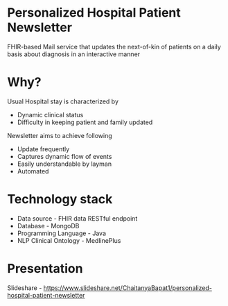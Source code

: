 # Personalized Hospital Patient Newsletter
FHIR-based Mail service that updates the next-of-kin of patients on a daily basis about diagnosis in an interactive manner

# Why?
Usual Hospital stay is characterized by
- Dynamic clinical status
- Difficulty in keeping patient and family updated

Newsletter aims to achieve following
- Update frequently
- Captures dynamic flow of events
- Easily understandable by layman
- Automated

# Technology stack
- Data source - FHIR data RESTful endpoint
- Database - MongoDB
- Programming Language - Java
- NLP Clinical Ontology - MedlinePlus

# Presentation
Slideshare - https://www.slideshare.net/ChaitanyaBapat1/personalized-hospital-patient-newsletter
